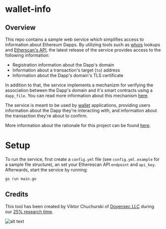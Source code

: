 # wallet-info

## Overview

This repo contains a sample web service which simplifies access to information about Ethereum Dapps. By utilizing tools such as [whois](https://en.wikipedia.org/wiki/WHOIS) lookups and [Etherscan's API](https://docs.etherscan.io/), the latest release of the service provides access to the following information:

- Registration information about the Dapp's domain
- Information about a transaction's target (`to`) address
- Information about the Dapp's domain's TLS certificate

In addition to that, the service implements a mechanizm for verifying the association between the Dapp's domain and it's smart contracts using a `dapp_file`. You can read more information about this mechanism [here](https://blog.doyensec.com/2023/03/28/wallet-info.html).

The service is meant to be used by [wallet](https://en.wikipedia.org/wiki/Cryptocurrency_wallet) applications, providing users information about the Dapp they're interacting with, and information about the transaction they're about to confirm.

More information about the rationale for this project can be found [here](https://blog.doyensec.com/2023/03/28/wallet-info.html).

# Setup

To run the service, first create a `config.yml` file (see `config.yml.example` for a sample file structure), an set your Etherescan API `endpoint` and `api_key`. Afterwards, start the service by running:

```bash
go run main.go
```

## Credits

This tool has been created by Viktor Chuchurski of [Doyensec LLC](https://www.doyensec.com) during our [25% research time](https://doyensec.com/careers.html). 

![alt text](https://doyensec.com/images/logo.svg "Doyensec Logo")
